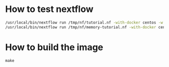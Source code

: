 # How to test nextflow

```bash
/usr/local/bin/nextflow run /tmp/nf/tutorial.nf -with-docker centos -w /mnt
/usr/local/bin/nextflow run /tmp/nf/memory-tutorial.nf -with-docker centos -w /mnt
```

# How to build the image

```
make
```
